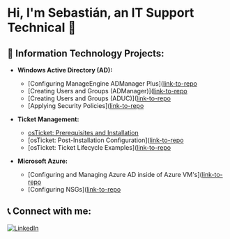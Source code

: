 # Hi, I'm Sebastián, an IT Support Technical 👋

## 💼 Information Technology Projects:
- **Windows Active Directory (AD):**
  - [Configuring ManageEngine ADManager Plus]([link-to-repo](https://github.com/SebastianBrenes/AD_ConfigManageEngine)
  - [Creating Users and Groups (ADManager)]([link-to-repo](https://github.com/SebastianBrenes/AD_CreateADManager)
  - [Creating Users and Groups (ADUC)]([link-to-repo](https://github.com/SebastianBrenes/AD_CreateADUC)
  - [Applying Security Policies]([link-to-repo](https://github.com/SebastianBrenes/AD_SecurityP)

- **Ticket Management:**
  - [osTicket: Prerequisites and Installation](https://github.com/SebastianBrenes/osTicket_Pre)
  - [osTicket: Post-Installation Configuration]([link-to-repo](https://github.com/SebastianBrenes/osTicket_PostInstall)
  - [osTicket: Ticket Lifecycle Examples]([link-to-repo](https://github.com/SebastianBrenes/osTicket_Lifecycle)

- **Microsoft Azure:**
  - [Configuring and Managing Azure AD inside of Azure VM's]([link-to-repo](https://github.com/SebastianBrenes/Azure_Config)
  - [Configuring NSGs]([link-to-repo](https://github.com/SebastianBrenes/Azure_Config_NSG)

## 📞 Connect with me:
[![LinkedIn](https://img.shields.io/badge/LinkedIn-blue?logo=linkedin)](https://www.linkedin.com/in/sebastianrodr/)
